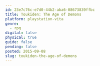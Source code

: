 ```yaml
---
id: 23e7c76c-e7d0-44b2-aba6-08673839ffbc
title: Toukiden: The Age of Demons
platform: playstation-vita
genre:
  - rpg
digital: false
physical: true
guide: false
pending: false
posted: 2015-09-08
slug: toukiden-the-age-of-demons
---
```

